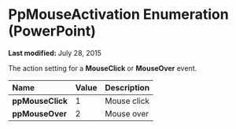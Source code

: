 
# PpMouseActivation Enumeration (PowerPoint)

 **Last modified:** July 28, 2015

The action setting for a  **MouseClick** or **MouseOver** event.


|**Name**|**Value**|**Description**|
|:-----|:-----|:-----|
| **ppMouseClick**|1|Mouse click|
| **ppMouseOver**|2|Mouse over|
